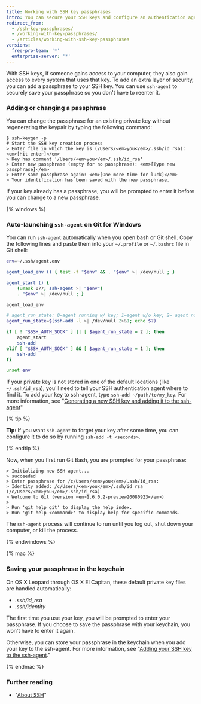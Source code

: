 ```yaml
---
title: Working with SSH key passphrases
intro: You can secure your SSH keys and configure an authentication agent so that you won't have to reenter your passphrase every time you use your SSH keys.
redirect_from:
  - /ssh-key-passphrases/
  - /working-with-key-passphrases/
  - /articles/working-with-ssh-key-passphrases
versions:
  free-pro-team: '*'
  enterprise-server: '*'
---
```


With SSH keys, if someone gains access to your computer, they also gain access to every system that uses that key. To add an extra layer of security, you can add a passphrase to your SSH key. You can use `ssh-agent` to securely save your passphrase so you don't have to reenter it.

### Adding or changing a passphrase

You can change the passphrase for an existing private key without regenerating the keypair by typing the following command:

```shell
$ ssh-keygen -p
# Start the SSH key creation process
> Enter file in which the key is (/Users/<em>you</em>/.ssh/id_rsa): <em>[Hit enter]</em>
> Key has comment '/Users/<em>you</em>/.ssh/id_rsa'
> Enter new passphrase (empty for no passphrase): <em>[Type new passphrase]</em>
> Enter same passphrase again: <em>[One more time for luck]</em>
> Your identification has been saved with the new passphrase.
```

If your key already has a passphrase, you will be prompted to enter it before you can change to a new passphrase.

{% windows %}

### Auto-launching `ssh-agent` on Git for Windows

You can run `ssh-agent` automatically when you open bash or Git shell. Copy the following lines and paste them into your `~/.profile` or `~/.bashrc` file in Git shell:

``` bash
env=~/.ssh/agent.env

agent_load_env () { test -f "$env" && . "$env" >| /dev/null ; }

agent_start () {
    (umask 077; ssh-agent >| "$env")
    . "$env" >| /dev/null ; }

agent_load_env

# agent_run_state: 0=agent running w/ key; 1=agent w/o key; 2= agent not running
agent_run_state=$(ssh-add -l >| /dev/null 2>&1; echo $?)

if [ ! "$SSH_AUTH_SOCK" ] || [ $agent_run_state = 2 ]; then
    agent_start
    ssh-add
elif [ "$SSH_AUTH_SOCK" ] && [ $agent_run_state = 1 ]; then
    ssh-add
fi

unset env
```

If your private key is not stored in one of the default locations (like `~/.ssh/id_rsa`), you'll need to tell your SSH authentication agent where to find it. To add your key to ssh-agent, type `ssh-add ~/path/to/my_key`. For more information, see "[Generating a new SSH key and adding it to the ssh-agent](/articles/generating-a-new-ssh-key-and-adding-it-to-the-ssh-agent/)"

{% tip %}

**Tip:** If you want `ssh-agent` to forget your key after some time, you can configure it to do so by running `ssh-add -t <seconds>`.

{% endtip %}

Now, when you first run Git Bash, you are prompted for your passphrase:

```shell
> Initializing new SSH agent...
> succeeded
> Enter passphrase for /c/Users/<em>you</em>/.ssh/id_rsa:
> Identity added: /c/Users/<em>you</em>/.ssh/id_rsa (/c/Users/<em>you</em>/.ssh/id_rsa)
> Welcome to Git (version <em>1.6.0.2-preview20080923</em>)
>
> Run 'git help git' to display the help index.
> Run 'git help <command>' to display help for specific commands.
```

The `ssh-agent` process will continue to run until you log out, shut down your computer, or kill the process.

{% endwindows %}

{% mac %}

### Saving your passphrase in the keychain

On OS X Leopard through OS X El Capitan, these default private key files are handled automatically:

- *.ssh/id_rsa*
- *.ssh/identity*

The first time you use your key, you will be prompted to enter your passphrase. If you choose to save the passphrase with your keychain, you won't have to enter it again.

Otherwise, you can store your passphrase in the keychain when you add your key to the ssh-agent. For more information, see "[Adding your SSH key to the ssh-agent](/articles/generating-a-new-ssh-key-and-adding-it-to-the-ssh-agent#adding-your-ssh-key-to-the-ssh-agent)."

{% endmac %}

### Further reading

- "[About SSH](/articles/about-ssh)"
